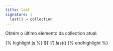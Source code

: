 ```yaml
---
title: last
signature: |
  last() ⇒ collection
---
```


Obtém o último elemento da collection atual.

{% highlight js %}
$('li').last()
{% endhighlight %}
